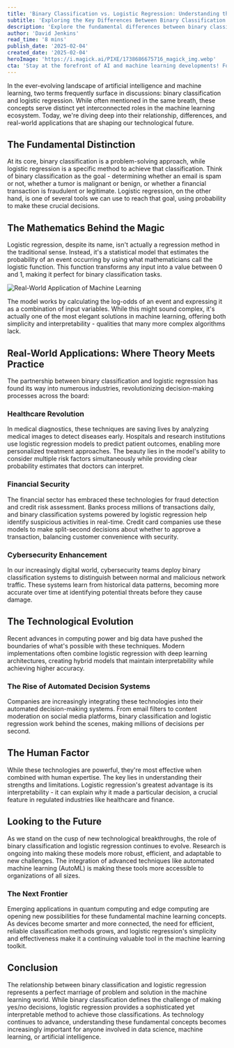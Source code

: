 ```yaml
---
title: 'Binary Classification vs. Logistic Regression: Understanding the Pillars of Machine Learning Decision-Making'
subtitle: 'Exploring the Key Differences Between Binary Classification and Logistic Regression in ML'
description: 'Explore the fundamental differences between binary classification and logistic regression in machine learning. Learn how these two concepts work together to power critical decision-making systems in healthcare, finance, and cybersecurity, while understanding their unique roles in the AI ecosystem.'
author: 'David Jenkins'
read_time: '8 mins'
publish_date: '2025-02-04'
created_date: '2025-02-04'
heroImage: 'https://i.magick.ai/PIXE/1738686675716_magick_img.webp'
cta: 'Stay at the forefront of AI and machine learning developments! Follow MagickAI on LinkedIn for expert insights, industry updates, and cutting-edge developments in the world of artificial intelligence.'
---
```


In the ever-evolving landscape of artificial intelligence and machine learning, two terms frequently surface in discussions: binary classification and logistic regression. While often mentioned in the same breath, these concepts serve distinct yet interconnected roles in the machine learning ecosystem. Today, we're diving deep into their relationship, differences, and real-world applications that are shaping our technological future.

## The Fundamental Distinction

At its core, binary classification is a problem-solving approach, while logistic regression is a specific method to achieve that classification. Think of binary classification as the goal - determining whether an email is spam or not, whether a tumor is malignant or benign, or whether a financial transaction is fraudulent or legitimate. Logistic regression, on the other hand, is one of several tools we can use to reach that goal, using probability to make these crucial decisions.

## The Mathematics Behind the Magic

Logistic regression, despite its name, isn't actually a regression method in the traditional sense. Instead, it's a statistical model that estimates the probability of an event occurring by using what mathematicians call the logistic function. This function transforms any input into a value between 0 and 1, making it perfect for binary classification tasks.

![Real-World Application of Machine Learning](https://i.magick.ai/PIXE/1738686675719_magick_img.webp)

The model works by calculating the log-odds of an event and expressing it as a combination of input variables. While this might sound complex, it's actually one of the most elegant solutions in machine learning, offering both simplicity and interpretability - qualities that many more complex algorithms lack.

## Real-World Applications: Where Theory Meets Practice

The partnership between binary classification and logistic regression has found its way into numerous industries, revolutionizing decision-making processes across the board:

### Healthcare Revolution

In medical diagnostics, these techniques are saving lives by analyzing medical images to detect diseases early. Hospitals and research institutions use logistic regression models to predict patient outcomes, enabling more personalized treatment approaches. The beauty lies in the model's ability to consider multiple risk factors simultaneously while providing clear probability estimates that doctors can interpret.

### Financial Security

The financial sector has embraced these technologies for fraud detection and credit risk assessment. Banks process millions of transactions daily, and binary classification systems powered by logistic regression help identify suspicious activities in real-time. Credit card companies use these models to make split-second decisions about whether to approve a transaction, balancing customer convenience with security.

### Cybersecurity Enhancement

In our increasingly digital world, cybersecurity teams deploy binary classification systems to distinguish between normal and malicious network traffic. These systems learn from historical data patterns, becoming more accurate over time at identifying potential threats before they cause damage.

## The Technological Evolution

Recent advances in computing power and big data have pushed the boundaries of what's possible with these techniques. Modern implementations often combine logistic regression with deep learning architectures, creating hybrid models that maintain interpretability while achieving higher accuracy.

### The Rise of Automated Decision Systems

Companies are increasingly integrating these technologies into their automated decision-making systems. From email filters to content moderation on social media platforms, binary classification and logistic regression work behind the scenes, making millions of decisions per second.

## The Human Factor

While these technologies are powerful, they're most effective when combined with human expertise. The key lies in understanding their strengths and limitations. Logistic regression's greatest advantage is its interpretability - it can explain why it made a particular decision, a crucial feature in regulated industries like healthcare and finance.

## Looking to the Future

As we stand on the cusp of new technological breakthroughs, the role of binary classification and logistic regression continues to evolve. Research is ongoing into making these models more robust, efficient, and adaptable to new challenges. The integration of advanced techniques like automated machine learning (AutoML) is making these tools more accessible to organizations of all sizes.

### The Next Frontier

Emerging applications in quantum computing and edge computing are opening new possibilities for these fundamental machine learning concepts. As devices become smarter and more connected, the need for efficient, reliable classification methods grows, and logistic regression's simplicity and effectiveness make it a continuing valuable tool in the machine learning toolkit.

## Conclusion

The relationship between binary classification and logistic regression represents a perfect marriage of problem and solution in the machine learning world. While binary classification defines the challenge of making yes/no decisions, logistic regression provides a sophisticated yet interpretable method to achieve those classifications. As technology continues to advance, understanding these fundamental concepts becomes increasingly important for anyone involved in data science, machine learning, or artificial intelligence.